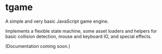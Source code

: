 tgame
=====

A simple and very basic JavaScript game engine.

Implements a flexible state machine, some asset loaders and helpers for basic collision detection, mouse and keyboard IO, and special effects.

(Documentation coming soon.)

